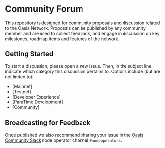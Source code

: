 # Community Forum

This repository is designed for community proposals and discussion related to the Oasis Network. Proposals can be published by any community member and are used to collect feedback, and engage in discussion on key milestones, roadmap items and features of the network.

## Getting Started

To start a discussion, please open a new issue. Then, in the subject line indicate which category
this discussion pertains to. Options include (but are not limted to):

- [Mainnet]
- [Testnet]
- [Developer Experience]
- [ParaTime Development]
- [Community]

## Broadcasting for Feedback

Once published we also recommend sharing your issue in the [Oasis Community Slack](https://oasisprotocol.org/slack) node operator channel `#nodeoperators`.
